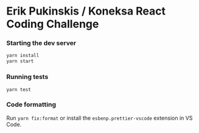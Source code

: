 # Erik Pukinskis / Koneksa React Coding Challenge

### Starting the dev server

```sh
yarn install
yarn start
```

### Running tests

```
yarn test
```

### Code formatting

Run `yarn fix:format` or install the `esbenp.prettier-vscode` extension in VS Code.
